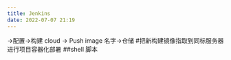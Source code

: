 ```yaml
---
title: Jenkins
date: 2022-07-07 21:19
---
```

→配置→构建 cloud → Push image
名字→仓储
#把新构建镜像指取到同标服务器进行项目容器化部暑
##shell 脚本
